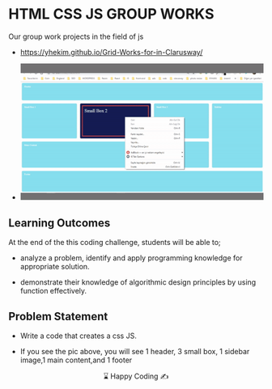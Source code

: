 # HTML CSS JS GROUP WORKS

Our group work projects in the field of js

- https://yhekim.github.io/Grid-Works-for-in-Clarusway/

- ![gif](https://raw.githubusercontent.com/yhekim/Grid-Works-for-in-Clarusway/main/Grid_Works.gif)


## Learning Outcomes

At the end of the this coding challenge, students will be able to;

- analyze a problem, identify and apply programming knowledge for appropriate solution.

- demonstrate their knowledge of algorithmic design principles by using function effectively.

   
## Problem Statement

- Write a code that creates a css JS.




- If you see the pic above, you will see 1 header, 3 small box, 1 sidebar image,1 main content,and 1 footer 

<center> ⌛ Happy Coding  ✍ </center>
